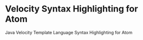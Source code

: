 # Velocity Syntax Highlighting for Atom

Java Velocity Template Language Syntax Highlighting for Atom
